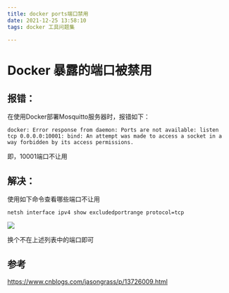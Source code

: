 ```yaml
---
title: docker ports端口禁用
date: 2021-12-25 13:58:10
tags: docker 工具问题集

---
```


# Docker 暴露的端口被禁用

## 报错：

在使用Docker部署Mosquitto服务器时，报错如下：

```docker: Error response from daemon: Ports are not available: listen tcp 0.0.0.0:10001: bind: An attempt was made to access a socket in a way forbidden by its access permissions.```

即，10001端口不让用

## 解决：

使用如下命令查看哪些端口不让用

```
netsh interface ipv4 show excludedportrange protocol=tcp
```

<img src="https://gitee.com/binProg/my-pic-cdn/raw/master/hexo_imgs/FC6%5DBBQ~M72JH3(Q$KU%5D$F5.png">

换个不在上述列表中的端口即可

## 参考

https://www.cnblogs.com/jasongrass/p/13726009.html

